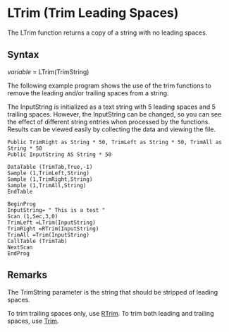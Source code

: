 # LTrim (Trim Leading Spaces)

The LTrim function returns a copy of a string with no leading spaces.

## Syntax

_variable_ = LTrim(TrimString)

The following example program shows the use of the trim functions to remove the leading and/or trailing spaces from a string.

The InputString is initialized as a text string with 5 leading spaces and 5 trailing spaces. However, the InputString can be changed, so you can see the effect of different string entries when processed by the functions. Results can be viewed easily by collecting the data and viewing the file.

```
Public TrimRight as String * 50, TrimLeft as String * 50, TrimAll as String * 50
Public InputString AS String * 50

DataTable (TrimTab,True,-1)
Sample (1,TrimLeft,String)
Sample (1,TrimRight,String)
Sample (1,TrimAll,String)
EndTable

BeginProg
InputString= " This is a test "
Scan (1,Sec,3,0)
TrimLeft =LTrim(InputString)
TrimRight =RTrim(InputString)
TrimAll =Trim(InputString)
CallTable (TrimTab)
NextScan
EndProg
```

## Remarks

The TrimString parameter is the string that should be stripped of leading spaces.

To trim trailing spaces only, use [RTrim](rtrim.md). To trim both leading and trailing spaces, use [Trim](trim.md).
